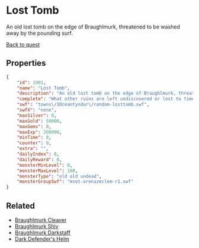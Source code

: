 # Lost Tomb

An old lost tomb on the edge of Braughlmurk, threatened to be washed away by the pounding surf.

[Back to quest](../quests.md)

## Properties

```json
{
    "id": 1901,
    "name": "Lost Tomb",
    "description": "An old lost tomb on the edge of Braughlmurk, threatened to be washed away by the pounding surf.",
    "complete": "What other ruins are left undiscovered or lost to time?",
    "swf": "towns\/3Oceantyndur\/random-losttomb.swf",
    "swfX": "none",
    "maxSilver": 0,
    "maxGold": 50000,
    "maxGems": 0,
    "maxExp": 200000,
    "minTime": 0,
    "counter": 0,
    "extra": "",
    "dailyIndex": 0,
    "dailyReward": 0,
    "monsterMinLevel": 0,
    "monsterMaxLevel": 100,
    "monsterType": "old old undead",
    "monsterGroupSwf": "mset-arenazeclem-r1.swf"
}
```

## Related

- [Braughlmurk Cleaver](../items/20690-braughlmurk-cleaver.md)
- [Braughlmurk Shiv](../items/20691-braughlmurk-shiv.md)
- [Braughlmurk Darkstaff](../items/20692-braughlmurk-darkstaff.md)
- [Dark Defender's Helm](../items/20693-dark-defender-s-helm.md)


